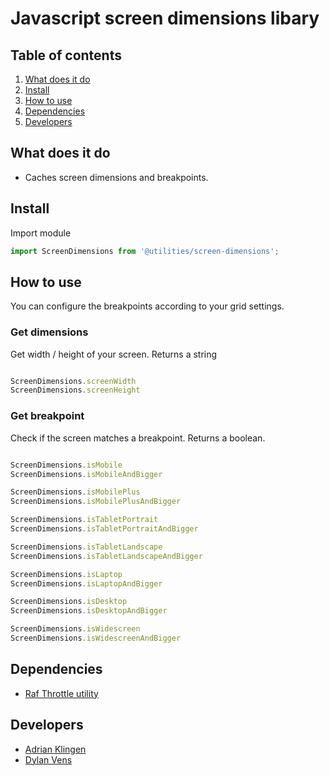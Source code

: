 
# Javascript screen dimensions libary

## Table of contents
1. [What does it do](#markdown-header-what-does-it-do)
2. [Install](#markdown-header-install)
3. [How to use](#markdown-header-how-to-use)
4. [Dependencies](#markdown-header-dependencies)
5. [Developers](#markdown-header-developers)


## What does it do
* Caches screen dimensions and breakpoints.

## Install
Import module
```javascript
import ScreenDimensions from '@utilities/screen-dimensions';
```

## How to use
You can configure the breakpoints according to your grid settings.

### Get dimensions
Get width / height of your screen.
Returns a string

```javascript

ScreenDimensions.screenWidth
ScreenDimensions.screenHeight

```

### Get breakpoint

Check if the screen matches a breakpoint. 
Returns a boolean.

```javascript

ScreenDimensions.isMobile
ScreenDimensions.isMobileAndBigger

ScreenDimensions.isMobilePlus
ScreenDimensions.isMobilePlusAndBigger

ScreenDimensions.isTabletPortrait
ScreenDimensions.isTabletPortraitAndBigger

ScreenDimensions.isTabletLandscape
ScreenDimensions.isTabletLandscapeAndBigger

ScreenDimensions.isLaptop
ScreenDimensions.isLaptopAndBigger

ScreenDimensions.isDesktop
ScreenDimensions.isDesktopAndBigger

ScreenDimensions.isWidescreen
ScreenDimensions.isWidescreenAndBigger

```

## Dependencies
* [Raf Throttle utility](/utilities/raf-throttle)

## Developers
* [Adrian Klingen](mailto:adrian.klingen@deptagency.com)
* [Dylan Vens](mailto:dylan.vens@deptagency.com)
